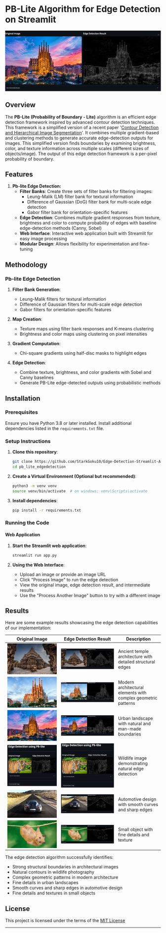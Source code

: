 # PB-Lite Algorithm for Edge Detection on Streamlit

![PB-Lite Banner](Images/Results/barcelona.png)

## Overview

The **PB-Lite (Probability of Boundary - Lite)** algorithm is an efficient edge detection framework inspired by advanced contour detection techniques. This framework is a simplified version of a recent paper '[Contour Detection and Hierarchical Image Segmentation](https://www2.eecs.berkeley.edu/Research/Projects/CS/vision/grouping/papers/amfm_pami2010.pdf)'. It combines multiple gradient-based and clustering methods to generate accurate edge-detection outputs for images. This simplified version finds boundaries by examining brightness, color, and texture information across multiple scales (different sizes of objects/image). The output of this edge detection framework is a per-pixel probability of boundary. 

## Features

1. **Pb-lite Edge Detection:**
    - **Filter Banks**: Create three sets of filter banks for filtering images:
        - Leung-Malik (LM) filter bank for textural information
        - Difference of Gaussian (DoG) filter bank for multi-scale edge detection
        - Gabor filter bank for orientation-specific features
    - **Edge Detection**: Combines multiple gradient responses from texture, brightness and color to compute probability of edges with baseline edge-detection methods (Canny, Sobel)
    - **Web Interface**: Interactive web application built with Streamlit for easy image processing
    - **Modular Design**: Allows flexibility for experimentation and fine-tuning


## Methodology

### Pb-lite Edge Detection

1. **Filter Bank Generation**:
    - Leung-Malik filters for textural information
    - Difference of Gaussian filters for multi-scale edge detection
    - Gabor filters for orientation-specific features

2. **Map Creation**:
    - Texture maps using filter bank responses and K-means clustering
    - Brightness and color maps using clustering on pixel intensities

3. **Gradient Computation**:
    - Chi-square gradients using half-disc masks to highlight edges

4. **Edge Detection**:
    - Combine texture, brightness, and color gradients with Sobel and Canny baselines
    - Generate PB-Lite edge-detected outputs using probabilistic methods

## Installation

### Prerequisites

Ensure you have Python 3.8 or later installed. Install additional dependencies listed in the `requirements.txt` file.

### Setup Instructions

1. **Clone this repository**:
   ```bash
   git clone https://github.com/StarkGoku10/Edge-Detection-Streamlit-App.git
   cd pb_lite_edgedetection
   ```

2. **Create a Virtual Environment (Optional but recommended)**:
   ```bash 
   python3 -m venv venv
   source venv/bin/activate  # on windows: venv\Scripts\activate
   ```

3. **Install dependencies**:
   ```bash
   pip install -r requirements.txt
   ```

### Running the Code

#### Web Application

1. **Start the Streamlit web application**:
   ```bash
   streamlit run app.py
   ```

2. **Using the Web Interface**:
   - Upload an image or provide an image URL
   - Click "Process Image" to run the edge detection
   - View the original image, edge detection result, and intermediate results
   - Use the "Process Another Image" button to try with a different image


## Results

Here are some example results showcasing the edge detection capabilities of our implementation:

| Original Image | Edge Detection Result | Description |
|---------------|----------------------|-------------|
| ![Temple](Images/Original%20Images/temple.jpg) | ![Temple Edges](Images/Results/temple.png) | Ancient temple architecture with detailed structural edges |
| ![Goudi](Images/Original%20Images/Church.jpg) | ![Goudi Edges](Images/Results/goudi.png) | Modern architectural elements with complex geometric patterns |
| ![Barcelona](Images/Original%20Images/barcelona.jpg) | ![Barcelona Edges](Images/Results/barcelona.png) | Urban landscape with natural and man-made boundaries |
| ![Tiger](Images/Results/Tiger.png) | ![Tiger Edges](Images/Results/Tiger.png) | Wildlife image demonstrating natural edge detection |
| ![McLaren](Images/Original%20Images/mclaren.jpg) | ![McLaren Edges](Images/Results/mclaren.png) | Automotive design with smooth curves and sharp edges |
| ![Mouse](Images/Original%20Images/mouse.jpg) | ![Mouse Edges](Images/Results/mouse.png) | Small object with fine details and texture |

The edge detection algorithm successfully identifies:
- Strong structural boundaries in architectural images
- Natural contours in wildlife photography
- Complex geometric patterns in modern architecture
- Fine details in urban landscapes
- Smooth curves and sharp edges in automotive design
- Fine details and textures in small objects

## License 

This project is licensed under the terms of the [MIT License](./LICENSE)

---

